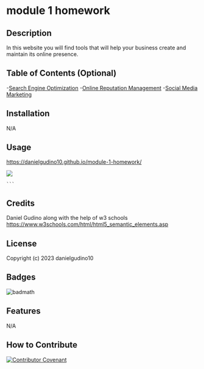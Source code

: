 # module 1 homework

## Description

In this website you will find tools that will help your business create and maintain its online presence. 

## Table of Contents (Optional)

-[Search Engine Optimization](#SEO)
-[Online Reputation Management](#ORM)
-[Social Media Marketing](#SMM)


## Installation

N/A

## Usage

https://danielgudino10.github.io/module-1-homework/


<img src="assets/images/digital-marketing-meeting.jpg">
  
    ```

## Credits

Daniel Gudino along with the help of 
w3 schools https://www.w3schools.com/html/html5_semantic_elements.asp

## License

Copyright (c) 2023 danielgudino10

## Badges

![badmath](https://img.shields.io/github/languages/top/lernantino/badmath)

## Features

N/A

## How to Contribute

[![Contributor Covenant](https://img.shields.io/badge/Contributor%20Covenant-2.1-4baaaa.svg)](code_of_conduct.md)


